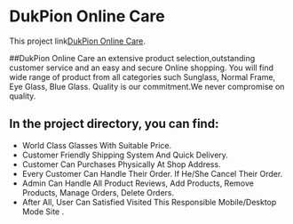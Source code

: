 # DukPion Online Care

This project link[DukPion Online Care](https://oculus-smart-glass.web.app/).

##DukPion Online Care an extensive product selection,outstanding customer service and an easy and secure Online shopping. You will find wide range of product from all categories such Sunglass, Normal Frame, Eye Glass, Blue Glass. Quality is our commitment.We never compromise on quality.

## In the project directory, you can find:

- World Class Glasses With Suitable Price.
- Customer Friendly Shipping System And Quick Delivery.
- Customer Can Purchases Physically At Shop Address.
- Every Customer Can Handle Their Order. If He/She Cancel Their Order.
- Admin Can Handle All Product Reviews, Add Products, Remove Products, Manage Orders, Delete Orders.
- After All, User Can Satisfied Visited This Responsible Mobile/Desktop Mode Site .